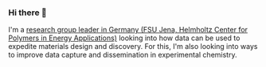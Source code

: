 ### Hi there 👋

I'm a [research group leader in Germany (FSU Jena, Helmholtz Center for Polymers in Energy Applications)](https://www.jablonkagroup.uni-jena.de/) looking into how data can be used to expedite materials design and discovery. 
For this, I'm also looking into ways to improve data capture and dissemination in experimental chemistry. 
